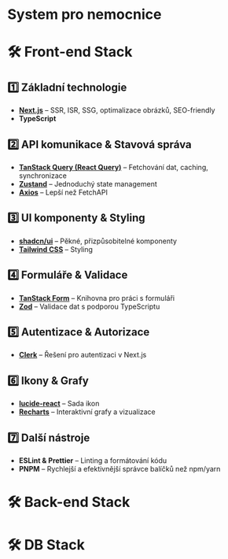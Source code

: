 # System pro nemocnice

# 🛠 Front-end Stack

## **1️⃣ Základní technologie**

-   **[Next.js](https://nextjs.org/)** – SSR, ISR, SSG, optimalizace obrázků, SEO-friendly
-   **TypeScript**

## **2️⃣ API komunikace & Stavová správa**

-   **[TanStack Query (React Query)](https://tanstack.com/query/latest/)** – Fetchování dat, caching, synchronizace
-   **[Zustand](https://github.com/pmndrs/zustand)** – Jednoduchý state management
-   **[Axios](https://github.com/axios/axios)** – Lepší než FetchAPI

## **3️⃣ UI komponenty & Styling**

-   **[shadcn/ui](https://ui.shadcn.com/)** – Pěkné, přizpůsobitelné komponenty
-   **[Tailwind CSS](https://tailwindcss.com/)** – Styling

## **4️⃣ Formuláře & Validace**

-   **[TanStack Form](https://tanstack.com/form)** – Knihovna pro práci s formuláři
-   **[Zod](https://zod.dev/)** – Validace dat s podporou TypeScriptu

## **5️⃣ Autentizace & Autorizace**

-   **[Clerk](https://clerk.dev/)** – Řešení pro autentizaci v Next.js

## **6️⃣ Ikony & Grafy**

-   **[lucide-react](https://lucide.dev/)** – Sada ikon
-   **[Recharts](https://recharts.org/en-US/)** – Interaktivní grafy a vizualizace

## **7️⃣ Další nástroje**

-   **ESLint & Prettier** – Linting a formátování kódu
-   **PNPM** – Rychlejší a efektivnější správce balíčků než npm/yarn

# 🛠 Back-end Stack

# 🛠 DB Stack
